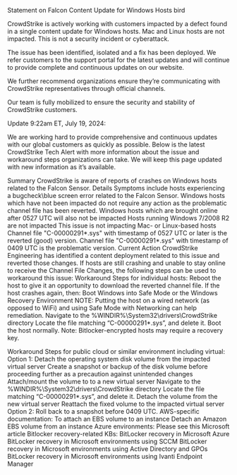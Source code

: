 Statement on Falcon Content Update for Windows Hosts
bird

CrowdStrike is actively working with customers impacted by a defect found in a single content update for Windows hosts. Mac and Linux hosts are not impacted. This is not a security incident or cyberattack.

The issue has been identified, isolated and a fix has been deployed. We refer customers to the support portal for the latest updates and will continue to provide complete and continuous updates on our website.

We further recommend organizations ensure they’re communicating with CrowdStrike representatives through official channels.

Our team is fully mobilized to ensure the security and stability of CrowdStrike customers.

Update 9:22am ET, July 19, 2024:

We are working hard to provide comprehensive and continuous updates with our global customers as quickly as possible. Below is the latest CrowdStrike Tech Alert with more information about the issue and workaround steps organizations can take. We will keep this page updated with new information as it’s available.

Summary
CrowdStrike is aware of reports of crashes on Windows hosts related to the Falcon Sensor.
Details
Symptoms include hosts experiencing a bugcheck\blue screen error related to the Falcon Sensor.
Windows hosts which have not been impacted do not require any action as the problematic channel file has been reverted.
Windows hosts which are brought online after 0527 UTC will also not be impacted
Hosts running Windows 7/2008 R2 are not impacted
This issue is not impacting Mac- or Linux-based hosts
Channel file "C-00000291*.sys" with timestamp of 0527 UTC or later is the reverted (good) version.
Channel file "C-00000291*.sys" with timestamp of 0409 UTC is the problematic version.
Current Action
CrowdStrike Engineering has identified a content deployment related to this issue and reverted those changes.
If hosts are still crashing and unable to stay online to receive the Channel File Changes, the following steps can be used to workaround this issue:
Workaround Steps for individual hosts:
Reboot the host to give it an opportunity to download the reverted channel file. If the host crashes again, then:
Boot Windows into Safe Mode or the Windows Recovery Environment
NOTE: Putting the host on a wired network (as opposed to WiFi) and using Safe Mode with Networking can help remediation.
Navigate to the %WINDIR%\System32\drivers\CrowdStrike directory
Locate the file matching “C-00000291*.sys”, and delete it.
Boot the host normally.
Note: Bitlocker-encrypted hosts may require a recovery key.

Workaround Steps for public cloud or similar environment including virtual:
Option 1:
​​​​​​​Detach the operating system disk volume from the impacted virtual server
Create a snapshot or backup of the disk volume before proceeding further as a precaution against unintended changes
Attach/mount the volume to to a new virtual server
Navigate to the %WINDIR%\System32\drivers\CrowdStrike directory
Locate the file matching “C-00000291*.sys”, and delete it.
Detach the volume from the new virtual server
Reattach the fixed volume to the impacted virtual server
Option 2:
​​​​​​​Roll back to a snapshot before 0409 UTC.
AWS-specific documentation:
To attach an EBS volume to an instance
Detach an Amazon EBS volume from an instance
Azure environments:
Please see this Microsoft article
Bitlocker recovery-related KBs:
BitLocker recovery in Microsoft Azure
BitLocker recovery in Microsoft environments using SCCM
BitLocker recovery in Microsoft environments using Active Directory and GPOs
BitLocker recovery in Microsoft environments using Ivanti Endpoint Manager
